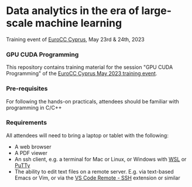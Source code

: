 # Data analytics in the era of large-scale machine learning
Training event of [EuroCC
Cyprus](https://eurocc.cyi.ac.cy),
May 23rd & 24th, 2023

### GPU CUDA Programming 
This repository contains training material for the session "GPU CUDA
Programming" of the [EuroCC Cyprus May 2023 training event](https://eurocc.cyi.ac.cy/data-analytics-in-the-era-of-large-scale-machine-learning/).

### Pre-requisites
For following the hands-on practicals, attendees should be familiar
with programming in C/C++

### Requirements
All attendees will need to bring a laptop or tablet with the
following:

- A web browser
- A PDF viewer
- An ssh client, e.g. a terminal for Mac or Linux, or Windows with
  [WSL](https://learn.microsoft.com/en-us/windows/wsl/install) or
  [PuTTy](https://www.putty.org)
- The ability to edit text files on a remote server. E.g. via
  text-based Emacs or Vim, or via the [VS Code Remote -
  SSH](https://code.visualstudio.com/docs/remote/ssh) extension or similar
